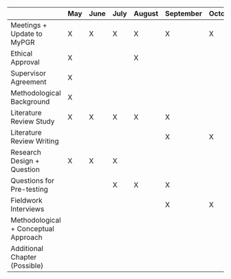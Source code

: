 |                                      | May | June | July | August | September | October | November | December | January | February | March | April |
|--------------------------------------|-----|------|------|--------|-----------|---------|----------|----------|---------|----------|-------|-------|
| Meetings + Update to MyPGR           |  X  |   X  |   X  |    X   |     X     |    X    |     X    |     X    |    X    |     X    |   X   |   X   |
| Ethical Approval                     |  X  |      |      |    X   |           |         |          |          |         |          |       |       |
| Supervisor Agreement                 |  X  |      |      |        |           |         |          |          |         |          |       |       |
| Methodological Background            |  X  |      |      |        |           |         |          |          |         |          |       |       |
| Literature Review Study              |  X  |   X  |   X  |    X   |     X     |         |          |          |         |          |       |       |
| Literature Review Writing            |     |      |      |        |     X     |    X    |     X    |     X    |         |          |       |       |
| Research Design + Question           |  X  |   X  |   X  |        |           |         |          |          |         |          |       |       |
| Questions for Pre-testing            |     |      |   X  |    X   |     X     |         |          |          |         |          |       |       |
| Fieldwork Interviews                 |     |      |      |        |     X     |    X    |     X    |     X    |         |          |       |       |
| Methodological + Conceptual Approach |     |      |      |        |           |         |          |          |    X    |     X    |   X   |   X   |
| Additional Chapter (Possible)        |     |      |      |        |           |         |          |          |         |     X    |   X   |   X   |
